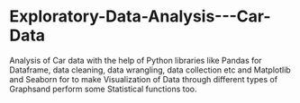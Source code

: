 # Exploratory-Data-Analysis---Car-Data
Analysis of Car data with the help of Python libraries like Pandas for Dataframe, data cleaning, data wrangling, data collection etc and Matplotlib and Seaborn for to make Visualization of Data through different types of Graphsand perform some Statistical functions too.
